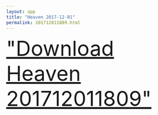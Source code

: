 ```yaml
---
layout: app
title: "Heaven 2017-12-01"
permalink: 201712011809.html
---
```

<div class="pure-g">
    <div class="pure-u-1-1" style="font-size: 4em">
        <a class="pure-button-primary" href="itms-services://?action=download-manifest&url=https%3A%2F%2Flitsungyisigono.github.io%2FTestScript%2Fmanifests%2F201712011809.plist"><i class="fa fa-download" aria-hidden="true"></i>"Download Heaven 201712011809"</a>
    </div>
</div>